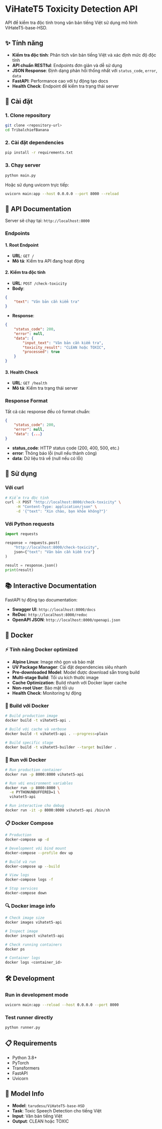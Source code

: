 # ViHateT5 Toxicity Detection API

API để kiểm tra độc tính trong văn bản tiếng Việt sử dụng mô hình ViHateT5-base-HSD.

## ✨ Tính năng

- **Kiểm tra độc tính**: Phân tích văn bản tiếng Việt và xác định mức độ độc tính
- **API chuẩn RESTful**: Endpoints đơn giản và dễ sử dụng  
- **JSON Response**: Định dạng phản hồi thống nhất với `status_code`, `error`, `data`
- **FastAPI**: Performance cao với tự động tạo docs
- **Health Check**: Endpoint để kiểm tra trạng thái server

## 🚀 Cài đặt

### 1. Clone repository
```bash
git clone <repository-url>
cd TribalchiefBanana
```

### 2. Cài đặt dependencies
```bash
pip install -r requirements.txt
```

### 3. Chạy server
```bash
python main.py
```

Hoặc sử dụng uvicorn trực tiếp:
```bash
uvicorn main:app --host 0.0.0.0 --port 8000 --reload
```

## 📖 API Documentation

Server sẽ chạy tại: `http://localhost:8000`

### Endpoints

#### 1. Root Endpoint
- **URL**: `GET /`
- **Mô tả**: Kiểm tra API đang hoạt động

#### 2. Kiểm tra độc tính  
- **URL**: `POST /check-toxicity`
- **Body**:
```json
{
    "text": "Văn bản cần kiểm tra"
}
```

- **Response**:
```json
{
    "status_code": 200,
    "error": null,
    "data": {
        "input_text": "Văn bản cần kiểm tra",
        "toxicity_result": "CLEAN hoặc TOXIC",
        "processed": true
    }
}
```

#### 3. Health Check
- **URL**: `GET /health`
- **Mô tả**: Kiểm tra trạng thái server

### Response Format

Tất cả các response đều có format chuẩn:

```json
{
    "status_code": 200,
    "error": null,
    "data": {...}
}
```

- **status_code**: HTTP status code (200, 400, 500, etc.)
- **error**: Thông báo lỗi (null nếu thành công)  
- **data**: Dữ liệu trả về (null nếu có lỗi)

## 🔧 Sử dụng

### Với curl
```bash
# Kiểm tra độc tính
curl -X POST "http://localhost:8000/check-toxicity" \
     -H "Content-Type: application/json" \
     -d '{"text": "Xin chào, bạn khỏe không?"}'
```

### Với Python requests
```python
import requests

response = requests.post(
    "http://localhost:8000/check-toxicity",
    json={"text": "Văn bản cần kiểm tra"}
)

result = response.json()
print(result)
```

## 📚 Interactive Documentation

FastAPI tự động tạo documentation:

- **Swagger UI**: `http://localhost:8000/docs`
- **ReDoc**: `http://localhost:8000/redoc`
- **OpenAPI JSON**: `http://localhost:8000/openapi.json`

## 🐳 Docker

### ⚡ Tính năng Docker optimized

- **Alpine Linux**: Image nhỏ gọn và bảo mật
- **UV Package Manager**: Cài đặt dependencies siêu nhanh
- **Pre-downloaded Model**: Model được download sẵn trong build
- **Multi-stage Build**: Tối ưu kích thước image
- **Cache Optimization**: Build nhanh với Docker layer cache
- **Non-root User**: Bảo mật tối ưu
- **Health Check**: Monitoring tự động

### 🔨 Build với Docker

```bash
# Build production image
docker build -t vihatet5-api .

# Build với cache và verbose
docker build -t vihatet5-api . --progress=plain

# Build specific stage
docker build -t vihatet5-builder --target builder .
```

### 🚀 Run với Docker

```bash
# Run production container
docker run -p 8000:8000 vihatet5-api

# Run với environment variables
docker run -p 8000:8000 \
  -e PYTHONUNBUFFERED=1 \
  vihatet5-api

# Run interactive cho debug
docker run -it -p 8000:8000 vihatet5-api /bin/sh
```

### 📋 Docker Compose

```bash
# Production
docker-compose up -d

# Development với bind mount
docker-compose --profile dev up

# Build và run
docker-compose up --build

# View logs
docker-compose logs -f

# Stop services
docker-compose down
```

### 🔍 Docker image info

```bash
# Check image size
docker images vihatet5-api

# Inspect image
docker inspect vihatet5-api

# Check running containers
docker ps

# Container logs
docker logs <container_id>
```

## 🛠️ Development

### Run in development mode
```bash
uvicorn main:app --reload --host 0.0.0.0 --port 8000
```

### Test runner directly
```bash
python runner.py
```

## 📋 Requirements

- Python 3.8+
- PyTorch
- Transformers
- FastAPI
- Uvicorn

## 📝 Model Info

- **Model**: `tarudesu/ViHateT5-base-HSD`
- **Task**: Toxic Speech Detection cho tiếng Việt
- **Input**: Văn bản tiếng Việt
- **Output**: CLEAN hoặc TOXIC 